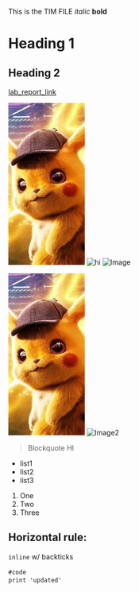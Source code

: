 This is the TIM FILE
*italic*
**bold**
# Heading 1
## Heading 2
[lab_report_link](https://timothychu99.github.io/cse15l-lab-reports)

![hi](pika.jpg)
![hi](https://timothychu99.github.io/cse15l-lab-reports/pika.jpg)
![Image](http://url/a.png)

![Image2](pika.jpg)
![Image2](https://timothychu99.github.io/cse15l-lab-reports/pika.jpg)
> Blockquote
> HI
* list1
* list2
* list3
1. One
2. Two
3. Three

Horizontal rule:
---

`inline` w/ backticks

```
#code
print 'updated'
```
